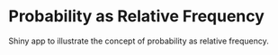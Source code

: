 Probability as Relative Frequency
=================================

Shiny app to illustrate the concept of probability as relative frequency.